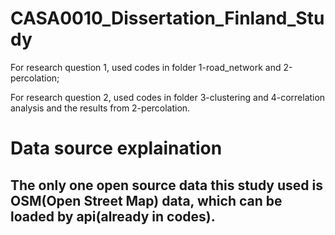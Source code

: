 # CASA0010_Dissertation_Finland_Study

For research question 1,  used codes in folder 1-road_network and 2-percolation;

For research question 2,  used codes in folder 3-clustering and 4-correlation analysis and the results from 2-percolation.


# Data source explaination
## The only one open source data this study used is OSM(Open Street Map) data, which can be loaded by api(already in codes).
